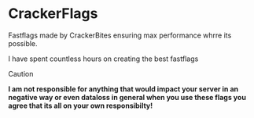 # CrackerFlags
Fastflags made by CrackerBites ensuring max performance whrre its possible.

I have spent countless hours on creating the best fastflags 
> [!CAUTION]
> **I am not responsible for anything that would impact your server in an negative way or even dataloss in general when you use these flags you agree that its all on your own responsibilty!**
